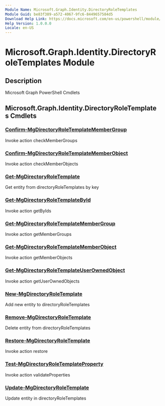 ```yaml
---
Module Name: Microsoft.Graph.Identity.DirectoryRoleTemplates
Module Guid: be83f389-a572-4067-9fc6-8449657584d5
Download Help Link: https://docs.microsoft.com/en-us/powershell/module/microsoft.graph.identity.directoryroletemplates
Help Version: 1.0.0.0
Locale: en-US
---
```


# Microsoft.Graph.Identity.DirectoryRoleTemplates Module
## Description
Microsoft Graph PowerShell Cmdlets

## Microsoft.Graph.Identity.DirectoryRoleTemplates Cmdlets
### [Confirm-MgDirectoryRoleTemplateMemberGroup](Confirm-MgDirectoryRoleTemplateMemberGroup.md)
Invoke action checkMemberGroups

### [Confirm-MgDirectoryRoleTemplateMemberObject](Confirm-MgDirectoryRoleTemplateMemberObject.md)
Invoke action checkMemberObjects

### [Get-MgDirectoryRoleTemplate](Get-MgDirectoryRoleTemplate.md)
Get entity from directoryRoleTemplates by key

### [Get-MgDirectoryRoleTemplateById](Get-MgDirectoryRoleTemplateById.md)
Invoke action getByIds

### [Get-MgDirectoryRoleTemplateMemberGroup](Get-MgDirectoryRoleTemplateMemberGroup.md)
Invoke action getMemberGroups

### [Get-MgDirectoryRoleTemplateMemberObject](Get-MgDirectoryRoleTemplateMemberObject.md)
Invoke action getMemberObjects

### [Get-MgDirectoryRoleTemplateUserOwnedObject](Get-MgDirectoryRoleTemplateUserOwnedObject.md)
Invoke action getUserOwnedObjects

### [New-MgDirectoryRoleTemplate](New-MgDirectoryRoleTemplate.md)
Add new entity to directoryRoleTemplates

### [Remove-MgDirectoryRoleTemplate](Remove-MgDirectoryRoleTemplate.md)
Delete entity from directoryRoleTemplates

### [Restore-MgDirectoryRoleTemplate](Restore-MgDirectoryRoleTemplate.md)
Invoke action restore

### [Test-MgDirectoryRoleTemplateProperty](Test-MgDirectoryRoleTemplateProperty.md)
Invoke action validateProperties

### [Update-MgDirectoryRoleTemplate](Update-MgDirectoryRoleTemplate.md)
Update entity in directoryRoleTemplates

